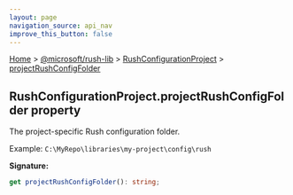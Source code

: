 ```yaml
---
layout: page
navigation_source: api_nav
improve_this_button: false
---
```



[Home](./index.md) &gt; [@microsoft/rush-lib](./rush-lib.md) &gt; [RushConfigurationProject](./rush-lib.rushconfigurationproject.md) &gt; [projectRushConfigFolder](./rush-lib.rushconfigurationproject.projectrushconfigfolder.md)

## RushConfigurationProject.projectRushConfigFolder property

The project-specific Rush configuration folder.

Example: `C:\MyRepo\libraries\my-project\config\rush`

<b>Signature:</b>

```typescript
get projectRushConfigFolder(): string;
```
